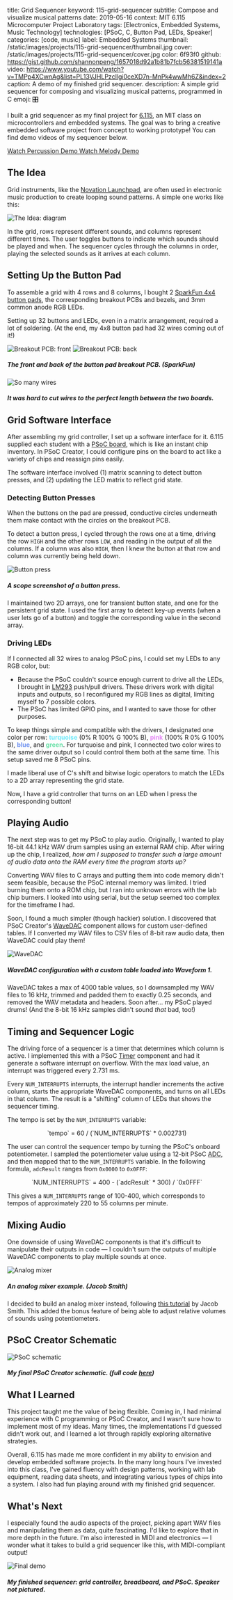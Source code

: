 title: Grid Sequencer
keyword: 115-grid-sequencer
subtitle: Compose and visualize musical patterns
date: 2019-05-16
context: MIT 6.115 Microcomputer Project Laboratory
tags: [Electronics, Embedded Systems, Music Technology]
technologies: [PSoC, C, Button Pad, LEDs, Speaker]
categories: [code, music]
label: Embedded Systems
thumbnail: /static/images/projects/115-grid-sequencer/thumbnail.jpg
cover: /static/images/projects/115-grid-sequencer/cover.jpg
color: 6f93f0
github: https://gist.github.com/shannonpeng/1657018d92a1b81b7fcb56381519141a
video: https://www.youtube.com/watch?v=TMPp4XCwnAg&list=PL13VJHLPzcIlgi0ceXD7n-MnPk4wwMh6Z&index=2
caption: A demo of my finished grid sequencer.
description: A simple grid sequencer for composing and visualizing musical patterns, programmed in C
emoji: 🎛

I built a grid sequencer as my final project for [6.115](http://web.mit.edu/6.115/www/page/home.html), an MIT class on microcontrollers and embedded systems. The goal was to bring a creative embedded software project from concept to working prototype! You can find demo videos of my sequencer below.

<a href="https://www.youtube.com/watch?v=TMPp4XCwnAg&list=PL13VJHLPzcIlgi0ceXD7n-MnPk4wwMh6Z&index=2" class="button">
	Watch Percussion Demo <i class="fas fa-external-link-alt external-icon"></i>
</a>

<a href="https://www.youtube.com/watch?v=fCk_Kd_At4U&list=PL13VJHLPzcIlgi0ceXD7n-MnPk4wwMh6Z&index=1" class="button">
	Watch Melody Demo <i class="fas fa-external-link-alt external-icon"></i>
</a>

## The Idea

Grid instruments, like the [Novation Launchpad](https://novationmusic.com/launch/launchpad), are often used in electronic music production to create looping sound patterns. A simple one works like this:

<div class="image-set" markdown="1">

![The Idea: diagram](/static/images/projects/115-grid-sequencer/diagram.jpg "The Idea: diagram")

</div>

In the grid, rows represent different sounds, and columns represent different times. The user toggles buttons to indicate which sounds should be played and when. The sequencer cycles through the columns in order, playing the selected sounds as it arrives at each column.

## Setting Up the Button Pad

To assemble a grid with 4 rows and 8 columns, I bought 2 [SparkFun 4x4 button pads](https://www.sparkfun.com/products/7835), the corresponding breakout PCBs and bezels, and 3mm common anode RGB LEDs.

Setting up 32 buttons and LEDs, even in a matrix arrangement, required a lot of soldering. (At the end, my 4x8 button pad had 32 wires coming out of it!)

<div class="image-set" markdown="1">

<div class="image-set image-set-two" markdown="1">

![Breakout PCB: front](/static/images/projects/115-grid-sequencer/pcb-front.jpg "Breakout PCB: front")
![Breakout PCB: back](/static/images/projects/115-grid-sequencer/pcb-back.jpg "Breakout PCB: back")

##### The front and back of the button pad breakout PCB. (SparkFun)

</div>

<div class="image-set" markdown="1">

![So many wires](/static/images/projects/115-grid-sequencer/wires.jpg "So many wires")

##### It was hard to cut wires to the perfect length between the two boards.

</div>
</div>

## Grid Software Interface

After assembling my grid controller, I set up a software interface for it. 6.115 supplied each student with a [PSoC board](https://www.cypress.com/documentation/development-kitsboards/cy8ckit-050-psoc-5lp-development-kit), which is like an instant chip inventory. In PSoC Creator, I could configure pins on the board to act like a variety of chips and reassign pins easily.

The software interface involved (1) matrix scanning to detect button presses, and (2) updating the LED matrix to reflect grid state.

### Detecting Button Presses
When the buttons on the pad are pressed, conductive circles underneath them make contact with the circles on the breakout PCB.

To detect a button press, I cycled through the rows one at a time, driving the row `HIGH` and the other rows `LOW`, and reading in the output of all the columns. If a column was also `HIGH`, then I knew the button at that row and column was currently being held down.

<div class="image-set image-set-two" markdown="1">

![Button press](/static/images/projects/115-grid-sequencer/button-press.jpg "Button press")

##### A scope screenshot of a button press.

</div>

I maintained two 2D arrays, one for transient button state, and one for the persistent grid state. I used the first array to detect key-up events (when a user lets go of a button) and toggle the corresponding value in the second array.

### Driving LEDs
If I connected all 32 wires to analog PSoC pins, I could set my LEDs to any RGB color, but:

- Because the PSoC couldn't source enough current to drive all the LEDs, I brought in [LM293](http://web.mit.edu/6.115/www/document/lm18293n.pdf) push/pull drivers. These drivers work with digital inputs and outputs, so I reconfigured my RGB lines as digital, limiting myself to 7 possible colors.
- The PSoC has limited GPIO pins, and I wanted to save those for other purposes.

To keep things simple and compatible with the drivers, I designated one color per row: <span style="color:#70eafb;font-weight:bold">turquoise</span> (0% R 100% G 100% B), <span style="color:#e58bf6;font-weight:bold">pink</span> (100% R 0% G 100% B), <span style="color:#6f92f0;font-weight:bold">blue</span>, and <span style="color:#69e0a7;font-weight:bold">green</span>. For turquoise and pink, I connected two color wires to the same driver output so I could control them both at the same time. This setup saved me 8 PSoC pins.

I made liberal use of C's shift and bitwise logic operators to match the LEDs to a 2D array representing the grid state.

Now, I have a grid controller that turns on an LED when I press the corresponding button!

## Playing Audio
The next step was to get my PSoC to play audio. Originally, I wanted to play 16-bit 44.1 kHz WAV drum samples using an external RAM chip. After wiring up the chip, I realized, *how am I supposed to transfer such a large amount of audio data onto the RAM every time the program starts up?*

Converting WAV files to C arrays and putting them into code memory didn't seem feasible, because the PSoC internal memory was limited. I tried burning them onto a ROM chip, but I ran into unknown errors with the lab chip burners. I looked into using serial, but the setup seemed too complex for the timeframe I had.

Soon, I found a much simpler (though hackier) solution. I discovered that PSoC Creator's [WaveDAC](https://www.cypress.com/documentation/component-datasheets/8-bit-waveform-generator-wavedac8) component allows for custom user-defined tables. If I converted my WAV files to CSV files of 8-bit raw audio data, then WaveDAC could play them!

<div class="image-set image-set-two" markdown="1">

![WaveDAC](/static/images/projects/115-grid-sequencer/wavedac.jpg "WaveDAC")

##### WaveDAC configuration with a custom table loaded into Waveform 1.

</div>

WaveDAC takes a max of 4000 table values, so I downsampled my WAV files to 16 kHz, trimmed and padded them to exactly 0.25 seconds, and removed the WAV metadata and headers. Soon after... my PSoC played drums! (And the 8-bit 16 kHz samples didn't sound *that* bad, too!)

## Timing and Sequencer Logic

The driving force of a sequencer is a timer that determines which column is active. I implemented this with a PSoC [Timer](https://www.cypress.com/documentation/component-datasheets/timer) component and had it generate a software interrupt on overflow. With the max load value, an interrupt was triggered every 2.731 ms.

Every `NUM_INTERRUPTS` interrupts, the interrupt handler increments the active column, starts the appropriate WaveDAC components, and turns on all LEDs in that column. The result is a "shifting" column of LEDs that shows the sequencer timing.

The tempo is set by the `NUM_INTERRUPTS` variable:

<center>`tempo` = 60  / (`NUM_INTERRUPTS` * 0.002731)</center>

The user can control the sequencer tempo by turning the PSoC's onboard potentiometer. I sampled the potentiometer value using a 12-bit PSoC [ADC](https://www.cypress.com/documentation/component-datasheets/delta-sigma-analog-digital-converter-adcdelsig), and then mapped that to the `NUM_INTERRUPTS` variable. In the following formula, `adcResult` ranges from `0x0000` to `0x0FFF`:

<center>`NUM_INTERRUPTS` = 400 - (`adcResult` * 300)  / `0x0FFF` </center>

This gives a `NUM_INTERRUPTS` range of 100-400, which corresponds to tempos of approximately 220 to 55 columns per minute.

## Mixing Audio

One downside of using WaveDAC components is that it's difficult to manipulate their outputs in code — I couldn't sum the outputs of multiple WaveDAC components to play multiple sounds at once.

<div class="image-set image-set-two" markdown="1">

![Analog mixer](/static/images/projects/115-grid-sequencer/mixer.jpg "Analog mixer")

##### An analog mixer example. (Jacob Smith)

</div>

I decided to build an analog mixer instead, following [this tutorial](https://www.allaboutcircuits.com/projects/build-an-audio-mixer/) by Jacob Smith. This added the bonus feature of being able to adjust relative volumes of sounds using potentiometers.

## PSoC Creator Schematic

<div class="image-set" markdown="1">

![PSoC schematic](/static/images/projects/115-grid-sequencer/schematic.jpg "PSoC schematic")

##### My final PSoC Creator schematic. (full code [here](https://gist.github.com/shannonpeng/1657018d92a1b81b7fcb56381519141a))

</div>

## What I Learned

This project taught me the value of being flexible. Coming in, I had minimal experience with C programming or PSoC Creator, and I wasn't sure how to implement most of my ideas. Many times, the implementations I'd guessed didn't work out, and I learned a lot through rapidly exploring alternative strategies.

Overall, 6.115 has made me more confident in my ability to envision and develop embedded software projects. In the many long hours I've invested into this class, I've gained fluency with design patterns, working with lab equipment, reading data sheets, and integrating various types of chips into a system. I also had fun playing around with my finished grid sequencer.

## What's Next

I especially found the audio aspects of the project, picking apart WAV files and manipulating them as data, quite fascinating. I'd like to explore that in more depth in the future. I'm also interested in MIDI and electronics — I wonder what it takes to build a grid sequencer like this, with MIDI-compliant output!

<div class="image-set" markdown="1">

![Final demo](/static/images/projects/115-grid-sequencer/final.jpg "Final demo")

##### My finished sequencer: grid controller, breadboard, and PSoC. Speaker not pictured.

</div>

